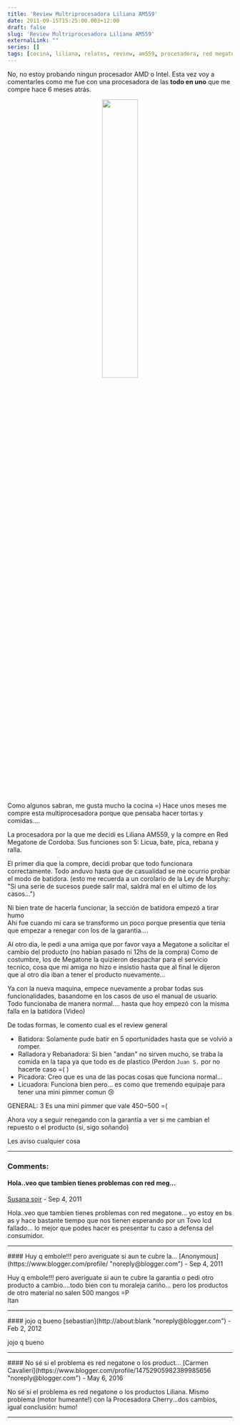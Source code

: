 ```yaml
---
title: 'Review Multriprocesadora Liliana AM559'
date: 2011-09-15T15:25:00.003+12:00
draft: false
slug: 'Review Multriprocesadora Liliana AM559'
externalLink: ""
series: []
tags: [cocina, liliana, relatos, review, am559, procesadora, red megatone]
---
```

No, no estoy probando ningun procesador AMD o Intel. Esta vez voy a comentarles como me fue con una procesadora de las **todo en uno** que me compre hace 6 meses atrás.  

<p align="center">
  <img src="http://3.bp.blogspot.com/-QbLli0BcbNA/TnFtGSv_-iI/AAAAAAAAJq4/Wi0qbNyanN8/s200/120252g.jpg" width="40%"/>
</p>

Como algunos sabran, me gusta mucho la cocina =) Hace unos meses me compre esta multiprocesadora porque que pensaba hacer tortas y comidas....  

La procesadora por la que me decidi es Liliana AM559, y la compre en Red Megatone de Cordoba. Sus funciones son 5: Licua, bate, pica, rebana y ralla.  

El primer dia que la compre, decidi probar que todo funcionara correctamente. Todo anduvo hasta que de casualidad se me ocurrio probar el modo de batidora. (esto me recuerda a un corolario de la Ley de Murphy: "Si una serie de sucesos puede salir mal, saldrá mal en el ultimo de los casos...")  

Ni bien trate de hacerla funcionar, la sección de batidora empezó a tirar humo  
Ahi fue cuando mi cara se transformo un poco porque presentia que tenia que empezar a renegar con los de la garantia....  

Al otro dia, le pedi a una amiga que por favor vaya a Megatone a solicitar el cambio del producto (no habian pasado ni 12hs de la compra) Como de costumbre, los de Megatone la quizieron despachar para el servicio tecnico, cosa que mi amiga no hizo e insistio hasta que al final le dijeron que al otro dia iban a tener el producto nuevamente...  

Ya con la nueva maquina, empece nuevamente a probar todas sus funcionalidades, basandome en los casos de uso el manual de usuario. Todo funcionaba de manera normal.... hasta que hoy empezó con la misma falla en la batidora (Video)  
    
De todas formas, le comento cual es el review general
- Batidora: Solamente pude batir en 5 oportunidades hasta que se volvió a romper.  
- Ralladora y Rebanadora: Si bien "andan" no sirven mucho, se traba la comida en la tapa ya que todo es de plastico (Perdon `Juan S.` por no hacerte caso =( )  
- Picadora: Creo que es una de las pocas cosas que funciona normal...  
- Licuadora: Funciona bien pero... es como que tremendo equipaje para tener una mini pimmer comun :cry:  
  
GENERAL: 3 Es una mini pimmer que vale $450-$500 =(
  
Ahora voy a seguir renegando con la garantía a ver si me cambian el repuesto o el producto (si, sigo soñando)  
  
Les aviso cualquier cosa

---
### Comments:
#### Hola..veo que tambien tienes problemas con red meg...
[Susana soir]( "noreply@blogger.com") - <time datetime="2011-09-15T17:57:46.080+12:00">Sep 4, 2011</time>

Hola..veo que tambien tienes problemas con red megatone... yo estoy en bs as y hace bastante tiempo que nos tienen esperando por un Tovo lcd fallado... lo mejor que podes hacer es presentar tu caso a defensa del consumidor.
<hr />
#### Huy q embole!!! pero averiguate si aun te cubre la...
[Anonymous](https://www.blogger.com/profile/ "noreply@blogger.com") - <time datetime="2011-09-16T07:43:20.552+12:00">Sep 4, 2011</time>

Huy q embole!!! pero averiguate si aun te cubre la garantia o pedi otro producto a cambio....todo bien con tu moraleja cariño... pero los productos de otro material no salen 500 mangos =P  
Itan
<hr />
#### jojo q bueno
[sebastian](http://about:blank "noreply@blogger.com") - <time datetime="2012-02-22T13:16:15.611+13:00">Feb 2, 2012</time>

jojo q bueno
<hr />
#### No sé si el problema es red negatone o los product...
[Carmen Cavalieri](https://www.blogger.com/profile/14752905982389985656 "noreply@blogger.com") - <time datetime="2016-05-29T05:33:15.315+12:00">May 6, 2016</time>

No sé si el problema es red negatone o los productos Liliana. Mismo problema (motor humeante!) con la Procesadora Cherry...dos cambios, igual conclusión: humo!
<hr />